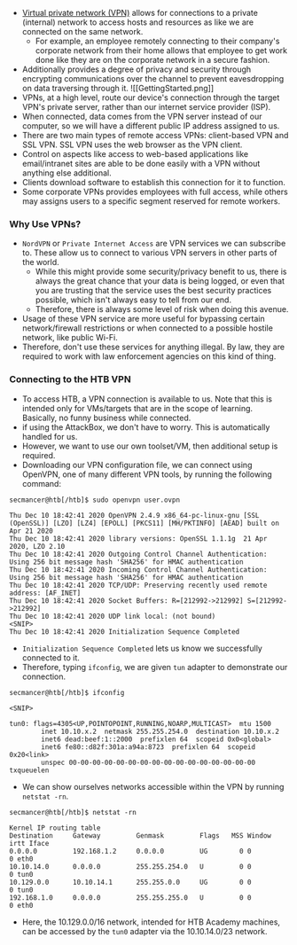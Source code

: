 - [Virtual private network (VPN)](https://en.wikipedia.org/wiki/Virtual_private_network) allows for connections to a private (internal) network to access hosts and resources as like we are connected on the same network.
	- For example, an employee remotely connecting to their company's corporate network from their home allows that employee to get work done like they are on the corporate network in a secure fashion.
- Additionally provides a degree of privacy and security through encrypting communications over the channel to prevent eavesdropping on data traversing through it.
![[GettingStarted.png]]
- VPNs, at a high level, route our device's connection through the target VPN's private server, rather than our internet service provider (ISP). 
- When connected, data comes from the VPN server instead of our computer, so we will have a different public IP address assigned to us.
- There are two main types of remote access VPNs: client-based VPN and SSL VPN. SSL VPN uses the web browser as the VPN client. 
- Control on aspects like access to web-based applications like email/intranet sites are able to be done easily with a VPN without anything else additional.
- Clients download software to establish this connection for it to function.
- Some corporate VPNs provides employees with full access, while others may assigns users to a specific segment reserved for remote workers.


### Why Use VPNs?
- `NordVPN` or `Private Internet Access` are VPN services we can subscribe to. These allow us to connect to various VPN servers in other parts of the world.
	- While this might provide some security/privacy benefit to us, there is always the great chance that your data is being logged, or even that you are trusting that the service uses the best security practices possible, which isn't always easy to tell from our end.
	- Therefore, there is always some level of risk when doing this avenue.
- Usage of these VPN service are more useful for bypassing certain network/firewall restrictions or when connected to a possible hostile network, like public Wi-Fi. 
- Therefore, don't use these services for anything illegal. By law, they are required to work with law enforcement agencies on this kind of thing.

### Connecting to the HTB VPN
- To access HTB, a VPN connection is available to us. Note that this is intended only for VMs/targets that are in the scope of learning. Basically, no funny business while connected.
- if using the AttackBox, we don't have to worry. This is automatically handled for us.
- However, we want to use our own toolset/VM, then additional setup is required.
- Downloading our VPN configuration file, we can connect using OpenVPN, one of many different VPN tools, by running the following command:
```
secmancer@htb[/htb]$ sudo openvpn user.ovpn

Thu Dec 10 18:42:41 2020 OpenVPN 2.4.9 x86_64-pc-linux-gnu [SSL (OpenSSL)] [LZO] [LZ4] [EPOLL] [PKCS11] [MH/PKTINFO] [AEAD] built on Apr 21 2020
Thu Dec 10 18:42:41 2020 library versions: OpenSSL 1.1.1g  21 Apr 2020, LZO 2.10
Thu Dec 10 18:42:41 2020 Outgoing Control Channel Authentication: Using 256 bit message hash 'SHA256' for HMAC authentication
Thu Dec 10 18:42:41 2020 Incoming Control Channel Authentication: Using 256 bit message hash 'SHA256' for HMAC authentication
Thu Dec 10 18:42:41 2020 TCP/UDP: Preserving recently used remote address: [AF_INET]
Thu Dec 10 18:42:41 2020 Socket Buffers: R=[212992->212992] S=[212992->212992]
Thu Dec 10 18:42:41 2020 UDP link local: (not bound)
<SNIP>
Thu Dec 10 18:42:41 2020 Initialization Sequence Completed
```
- `Initialization Sequence Completed` lets us know we successfully connected to it.
- Therefore, typing `ifconfig`, we are given `tun` adapter to demonstrate our connection.
```
secmancer@htb[/htb]$ ifconfig

<SNIP>

tun0: flags=4305<UP,POINTOPOINT,RUNNING,NOARP,MULTICAST>  mtu 1500
        inet 10.10.x.2  netmask 255.255.254.0  destination 10.10.x.2
        inet6 dead:beef:1::2000  prefixlen 64  scopeid 0x0<global>
        inet6 fe80::d82f:301a:a94a:8723  prefixlen 64  scopeid 0x20<link>
        unspec 00-00-00-00-00-00-00-00-00-00-00-00-00-00-00-00  txqueuelen
```
- We can show ourselves networks accessible within the VPN by running `netstat -rn`.
```
secmancer@htb[/htb]$ netstat -rn

Kernel IP routing table
Destination     Gateway         Genmask         Flags   MSS Window  irtt Iface
0.0.0.0         192.168.1.2     0.0.0.0         UG        0 0          0 eth0
10.10.14.0      0.0.0.0         255.255.254.0   U         0 0          0 tun0
10.129.0.0      10.10.14.1      255.255.0.0     UG        0 0          0 tun0
192.168.1.0     0.0.0.0         255.255.255.0   U         0 0          0 eth0
```
- Here, the 10.129.0.0/16 network, intended for HTB Academy machines, can be accessed by the `tun0` adapter via the 10.10.14.0/23 network.